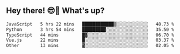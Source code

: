 ## Hey there! 😎👋 What's up?

<!--START_SECTION:waka-->

```txt
JavaScript   5 hrs 22 mins   ████████████▒░░░░░░░░░░░░   48.73 %
Python       3 hrs 54 mins   █████████░░░░░░░░░░░░░░░░   35.50 %
TypeScript   44 mins         █▓░░░░░░░░░░░░░░░░░░░░░░░   06.70 %
Vue.js       22 mins         █░░░░░░░░░░░░░░░░░░░░░░░░   03.37 %
Other        13 mins         ▓░░░░░░░░░░░░░░░░░░░░░░░░   02.05 %
```

<!--END_SECTION:waka-->
